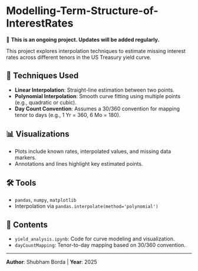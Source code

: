 
# Modelling-Term-Structure-of-InterestRates

🚧 **This is an ongoing project. Updates will be added regularly.**

This project explores interpolation techniques to estimate missing interest rates across different tenors in the US Treasury yield curve.

## 🔧 Techniques Used

- **Linear Interpolation**: Straight-line estimation between two points.
- **Polynomial Interpolation**: Smooth curve fitting using multiple points (e.g., quadratic or cubic).
- **Day Count Convention**: Assumes a 30/360 convention for mapping tenor to days (e.g., 1 Yr = 360, 6 Mo = 180).

## 📊 Visualizations

- Plots include known rates, interpolated values, and missing data markers.
- Annotations and lines highlight key estimated points.

## 🛠️ Tools

- `pandas`, `numpy`, `matplotlib`
- Interpolation via `pandas.interpolate(method='polynomial')`

## 📁 Contents

- `yield_analysis.ipynb`: Code for curve modeling and visualization.
- `dayCountMapping`: Tenor-to-day mapping based on 30/360 convention.

---

**Author**: Shubham Borda | **Year**: 2025
